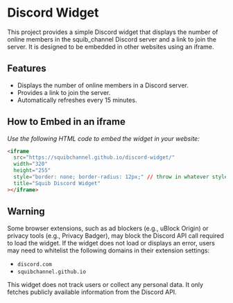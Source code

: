 # Discord Widget

This project provides a simple Discord widget that displays the number of online members in the squib_channel Discord server and a link to join the server. It is designed to be embedded in other websites using an iframe.

## Features

- Displays the number of online members in a Discord server.
- Provides a link to join the server.
- Automatically refreshes every 15 minutes.

## How to Embed in an iframe

_Use the following HTML code to embed the widget in your website:_

```html
<iframe
  src="https://squibchannel.github.io/discord-widget/"
  width="320"
  height="255"
  style="border: none; border-radius: 12px;" // throw in whatever styles you want
  title="Squib Discord Widget"
></iframe>
```

## Warning

Some browser extensions, such as ad blockers (e.g., uBlock Origin) or privacy tools (e.g., Privacy Badger), may block the Discord API call required to load the widget. If the widget does not load or displays an error, users may need to whitelist the following domains in their extension settings:

- `discord.com`
- `squibchannel.github.io`

This widget does not track users or collect any personal data. It only fetches publicly available information from the Discord API.
